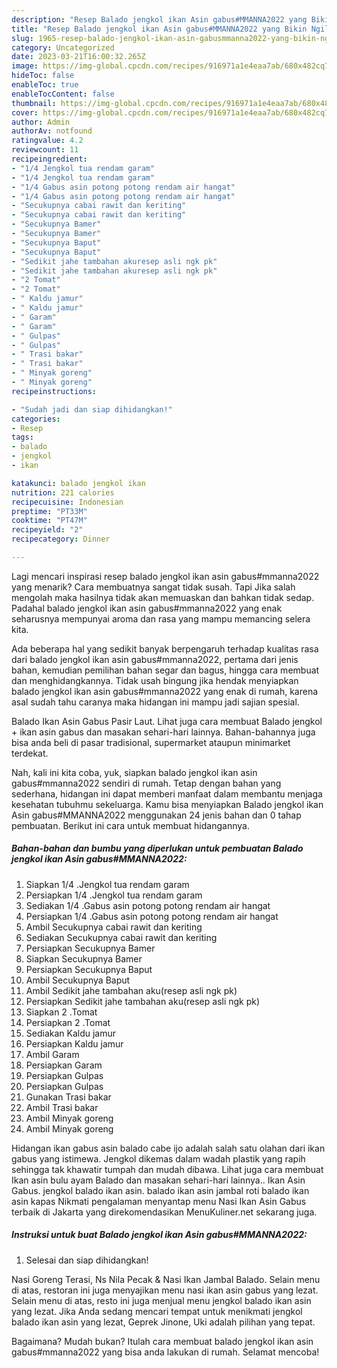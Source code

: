 ```yaml
---
description: "Resep Balado jengkol ikan Asin gabus#MMANNA2022 yang Bikin Ngiler, Buat Buka Puasa Sempurna"
title: "Resep Balado jengkol ikan Asin gabus#MMANNA2022 yang Bikin Ngiler, Buat Buka Puasa Sempurna"
slug: 1965-resep-balado-jengkol-ikan-asin-gabusmmanna2022-yang-bikin-ngiler-buat-buka-puasa-sempurna
category: Uncategorized
date: 2023-03-21T16:00:32.265Z
image: https://img-global.cpcdn.com/recipes/916971a1e4eaa7ab/680x482cq70/balado-jengkol-ikan-asin-gabusmmanna2022-foto-resep-utama.jpg
hideToc: false
enableToc: true
enableTocContent: false
thumbnail: https://img-global.cpcdn.com/recipes/916971a1e4eaa7ab/680x482cq70/balado-jengkol-ikan-asin-gabusmmanna2022-foto-resep-utama.jpg
cover: https://img-global.cpcdn.com/recipes/916971a1e4eaa7ab/680x482cq70/balado-jengkol-ikan-asin-gabusmmanna2022-foto-resep-utama.jpg
author: Admin
authorAv: notfound
ratingvalue: 4.2
reviewcount: 11
recipeingredient:
- "1/4 Jengkol tua rendam garam"
- "1/4 Jengkol tua rendam garam"
- "1/4 Gabus asin potong potong rendam air hangat"
- "1/4 Gabus asin potong potong rendam air hangat"
- "Secukupnya cabai rawit dan keriting"
- "Secukupnya cabai rawit dan keriting"
- "Secukupnya Bamer"
- "Secukupnya Bamer"
- "Secukupnya Baput"
- "Secukupnya Baput"
- "Sedikit jahe tambahan akuresep asli ngk pk"
- "Sedikit jahe tambahan akuresep asli ngk pk"
- "2 Tomat"
- "2 Tomat"
- " Kaldu jamur"
- " Kaldu jamur"
- " Garam"
- " Garam"
- " Gulpas"
- " Gulpas"
- " Trasi bakar"
- " Trasi bakar"
- " Minyak goreng"
- " Minyak goreng"
recipeinstructions:

- "Sudah jadi dan siap dihidangkan!"
categories:
- Resep
tags:
- balado
- jengkol
- ikan

katakunci: balado jengkol ikan 
nutrition: 221 calories
recipecuisine: Indonesian
preptime: "PT33M"
cooktime: "PT47M"
recipeyield: "2"
recipecategory: Dinner

---
```



Lagi mencari inspirasi resep balado jengkol ikan asin gabus#mmanna2022 yang menarik? Cara membuatnya sangat tidak susah. Tapi Jika salah mengolah maka hasilnya tidak akan memuaskan dan bahkan tidak sedap. Padahal balado jengkol ikan asin gabus#mmanna2022 yang enak seharusnya mempunyai aroma dan rasa yang mampu memancing selera kita.


Ada beberapa hal yang sedikit banyak berpengaruh terhadap kualitas rasa dari balado jengkol ikan asin gabus#mmanna2022, pertama dari jenis bahan, kemudian pemilihan bahan segar dan bagus, hingga cara membuat dan menghidangkannya. Tidak usah bingung jika hendak menyiapkan balado jengkol ikan asin gabus#mmanna2022 yang enak di rumah, karena asal sudah tahu caranya maka hidangan ini mampu jadi sajian spesial.

Balado Ikan Asin Gabus Pasir Laut. Lihat juga cara membuat Balado jengkol + ikan asin gabus dan masakan sehari-hari lainnya. Bahan-bahannya juga bisa anda beli di pasar tradisional, supermarket ataupun minimarket terdekat.


Nah, kali ini kita coba, yuk, siapkan balado jengkol ikan asin gabus#mmanna2022 sendiri di rumah. Tetap dengan bahan yang sederhana, hidangan ini dapat memberi manfaat dalam membantu menjaga kesehatan tubuhmu sekeluarga. Kamu bisa menyiapkan Balado jengkol ikan Asin gabus#MMANNA2022 menggunakan 24 jenis bahan dan 0 tahap pembuatan. Berikut ini cara untuk membuat hidangannya.

<!--inarticleads1-->

##### Bahan-bahan dan bumbu yang diperlukan untuk pembuatan Balado jengkol ikan Asin gabus#MMANNA2022:

1. Siapkan 1/4 .Jengkol tua rendam garam
1. Persiapkan 1/4 .Jengkol tua rendam garam
1. Sediakan 1/4 .Gabus asin potong potong rendam air hangat
1. Persiapkan 1/4 .Gabus asin potong potong rendam air hangat
1. Ambil Secukupnya cabai rawit dan keriting
1. Sediakan Secukupnya cabai rawit dan keriting
1. Persiapkan Secukupnya Bamer
1. Siapkan Secukupnya Bamer
1. Persiapkan Secukupnya Baput
1. Ambil Secukupnya Baput
1. Ambil Sedikit jahe tambahan aku(resep asli ngk pk)
1. Persiapkan Sedikit jahe tambahan aku(resep asli ngk pk)
1. Siapkan 2 .Tomat
1. Persiapkan 2 .Tomat
1. Sediakan  Kaldu jamur
1. Persiapkan  Kaldu jamur
1. Ambil  Garam
1. Persiapkan  Garam
1. Persiapkan  Gulpas
1. Persiapkan  Gulpas
1. Gunakan  Trasi bakar
1. Ambil  Trasi bakar
1. Ambil  Minyak goreng
1. Ambil  Minyak goreng


Hidangan ikan gabus asin balado cabe ijo adalah salah satu olahan dari ikan gabus yang istimewa. Jengkol dikemas dalam wadah plastik yang rapih sehingga tak khawatir tumpah dan mudah dibawa. Lihat juga cara membuat Ikan asin bulu ayam Balado dan masakan sehari-hari lainnya.. Ikan Asin Gabus. jengkol balado ikan asin. balado ikan asin jambal roti balado ikan asin kapas Nikmati pengalaman menyantap menu Nasi Ikan Asin Gabus terbaik di Jakarta yang direkomendasikan MenuKuliner.net sekarang juga. 

<!--inarticleads2-->

##### Instruksi untuk buat Balado jengkol ikan Asin gabus#MMANNA2022:


1. Selesai dan siap dihidangkan!

Nasi Goreng Terasi, Ns Nila Pecak &amp; Nasi Ikan Jambal Balado. Selain menu di atas, restoran ini juga menyajikan menu nasi ikan asin gabus yang lezat. Selain menu di atas, resto ini juga menjual menu jengkol balado ikan asin yang lezat. Jika Anda sedang mencari tempat untuk menikmati jengkol balado ikan asin yang lezat, Geprek Jinone, Uki adalah pilihan yang tepat. 

Bagaimana? Mudah bukan? Itulah cara membuat balado jengkol ikan asin gabus#mmanna2022 yang bisa anda lakukan di rumah. Selamat mencoba!
